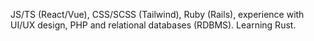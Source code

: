 JS/TS (React/Vue), CSS/SCSS (Tailwind), Ruby (Rails), experience with UI/UX design, PHP and relational databases (RDBMS). Learning Rust.
